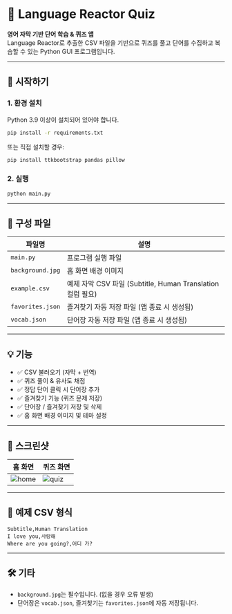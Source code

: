 # 📘 Language Reactor Quiz

**영어 자막 기반 단어 학습 & 퀴즈 앱**  
Language Reactor로 추출한 CSV 파일을 기반으로 퀴즈를 풀고 단어를 수집하고 복습할 수 있는 Python GUI 프로그램입니다.

---

## 🚀 시작하기

### 1. 환경 설치
Python 3.9 이상이 설치되어 있어야 합니다.

```bash
pip install -r requirements.txt
```

또는 직접 설치할 경우:

```bash
pip install ttkbootstrap pandas pillow
```

### 2. 실행

```bash
python main.py
```

---

## 📂 구성 파일

| 파일명 | 설명 |
|-------|------|
| `main.py` | 프로그램 실행 파일 |
| `background.jpg` | 홈 화면 배경 이미지 |
| `example.csv` | 예제 자막 CSV 파일 (Subtitle, Human Translation 컬럼 필요) |
| `favorites.json` | 즐겨찾기 자동 저장 파일 (앱 종료 시 생성됨) |
| `vocab.json` | 단어장 자동 저장 파일 (앱 종료 시 생성됨) |

---

## 💡 기능

- ✅ CSV 불러오기 (자막 + 번역)
- ✅ 퀴즈 풀이 & 유사도 채점
- ✅ 정답 단어 클릭 시 단어장 추가
- ✅ 즐겨찾기 기능 (퀴즈 문제 저장)
- ✅ 단어장 / 즐겨찾기 저장 및 삭제
- ✅ 홈 화면 배경 이미지 및 테마 설정

---

## 📸 스크린샷

| 홈 화면 | 퀴즈 화면 |
|---|---|
| ![home](./screenshot_home.png) | ![quiz](./screenshot_quiz.png) |

---

## 📝 예제 CSV 형식

```csv
Subtitle,Human Translation
I love you,사랑해
Where are you going?,어디 가?
```

---

## 🛠 기타

- `background.jpg`는 필수입니다. (없을 경우 오류 발생)
- 단어장은 `vocab.json`, 즐겨찾기는 `favorites.json`에 자동 저장됩니다.
